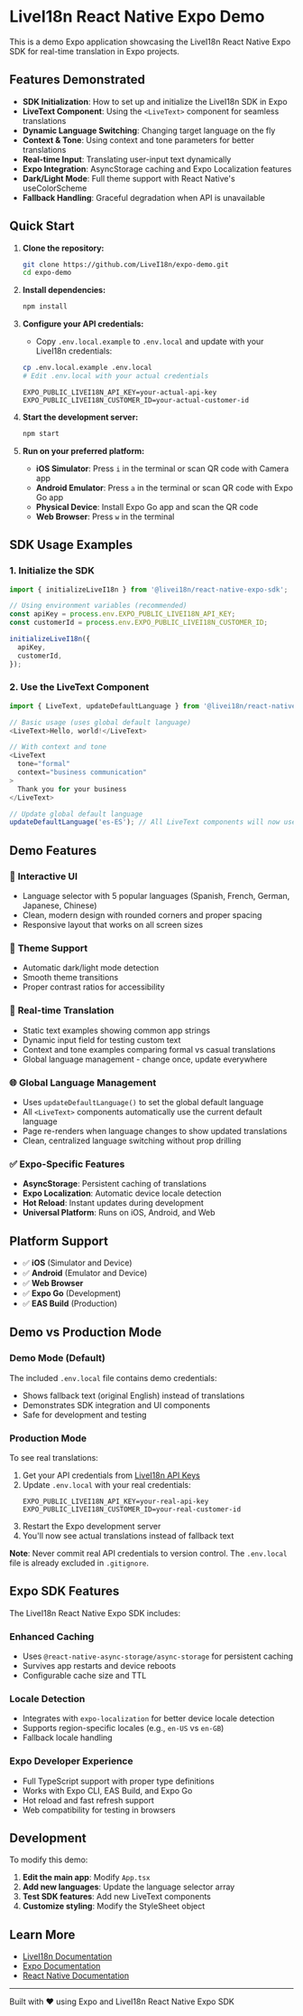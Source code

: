 # LiveI18n React Native Expo Demo

This is a demo Expo application showcasing the LiveI18n React Native Expo SDK for real-time translation in Expo projects.

## Features Demonstrated

- **SDK Initialization**: How to set up and initialize the LiveI18n SDK in Expo
- **LiveText Component**: Using the `<LiveText>` component for seamless translations
- **Dynamic Language Switching**: Changing target language on the fly
- **Context & Tone**: Using context and tone parameters for better translations
- **Real-time Input**: Translating user-input text dynamically
- **Expo Integration**: AsyncStorage caching and Expo Localization features
- **Dark/Light Mode**: Full theme support with React Native's useColorScheme
- **Fallback Handling**: Graceful degradation when API is unavailable

## Quick Start

1. **Clone the repository:**
   ```bash
   git clone https://github.com/LiveI18n/expo-demo.git
   cd expo-demo
   ```

2. **Install dependencies:**
   ```bash
   npm install
   ```

3. **Configure your API credentials:**
   - Copy `.env.local.example` to `.env.local` and update with your LiveI18n credentials:
   ```bash
   cp .env.local.example .env.local 
   # Edit .env.local with your actual credentials
   ```
   
   ```env
   EXPO_PUBLIC_LIVEI18N_API_KEY=your-actual-api-key
   EXPO_PUBLIC_LIVEI18N_CUSTOMER_ID=your-actual-customer-id
   ```

4. **Start the development server:**
   ```bash
   npm start
   ```

5. **Run on your preferred platform:**
   - **iOS Simulator**: Press `i` in the terminal or scan QR code with Camera app
   - **Android Emulator**: Press `a` in the terminal or scan QR code with Expo Go app
   - **Physical Device**: Install Expo Go app and scan the QR code
   - **Web Browser**: Press `w` in the terminal

## SDK Usage Examples

### 1. Initialize the SDK

```typescript
import { initializeLiveI18n } from '@livei18n/react-native-expo-sdk';

// Using environment variables (recommended)
const apiKey = process.env.EXPO_PUBLIC_LIVEI18N_API_KEY;
const customerId = process.env.EXPO_PUBLIC_LIVEI18N_CUSTOMER_ID;

initializeLiveI18n({
  apiKey,
  customerId,
});
```

### 2. Use the LiveText Component

```typescript
import { LiveText, updateDefaultLanguage } from '@livei18n/react-native-expo-sdk';

// Basic usage (uses global default language)
<LiveText>Hello, world!</LiveText>

// With context and tone
<LiveText 
  tone="formal"
  context="business communication"
>
  Thank you for your business
</LiveText>

// Update global default language
updateDefaultLanguage('es-ES'); // All LiveText components will now use Spanish on re-render
```

## Demo Features

### 📱 **Interactive UI**
- Language selector with 5 popular languages (Spanish, French, German, Japanese, Chinese)
- Clean, modern design with rounded corners and proper spacing
- Responsive layout that works on all screen sizes

### 🎨 **Theme Support**
- Automatic dark/light mode detection
- Smooth theme transitions
- Proper contrast ratios for accessibility

### 🔄 **Real-time Translation**
- Static text examples showing common app strings
- Dynamic input field for testing custom text
- Context and tone examples comparing formal vs casual translations
- Global language management - change once, update everywhere

### 🌐 **Global Language Management**
- Uses `updateDefaultLanguage()` to set the global default language
- All `<LiveText>` components automatically use the current default language
- Page re-renders when language changes to show updated translations
- Clean, centralized language switching without prop drilling

### ✅ **Expo-Specific Features**
- **AsyncStorage**: Persistent caching of translations
- **Expo Localization**: Automatic device locale detection
- **Hot Reload**: Instant updates during development
- **Universal Platform**: Runs on iOS, Android, and Web

## Platform Support

- ✅ **iOS** (Simulator and Device)
- ✅ **Android** (Emulator and Device) 
- ✅ **Web Browser**
- ✅ **Expo Go** (Development)
- ✅ **EAS Build** (Production)

## Demo vs Production Mode

### Demo Mode (Default)
The included `.env.local` file contains demo credentials:
- Shows fallback text (original English) instead of translations
- Demonstrates SDK integration and UI components
- Safe for development and testing

### Production Mode
To see real translations:
1. Get your API credentials from [LiveI18n API Keys](https://dashboard.livei18n.com/api-keys)
2. Update `.env.local` with your real credentials:
   ```env
   EXPO_PUBLIC_LIVEI18N_API_KEY=your-real-api-key
   EXPO_PUBLIC_LIVEI18N_CUSTOMER_ID=your-real-customer-id
   ```
3. Restart the Expo development server
4. You'll now see actual translations instead of fallback text

**Note**: Never commit real API credentials to version control. The `.env.local` file is already excluded in `.gitignore`.

## Expo SDK Features

The LiveI18n React Native Expo SDK includes:

### Enhanced Caching
- Uses `@react-native-async-storage/async-storage` for persistent caching
- Survives app restarts and device reboots
- Configurable cache size and TTL

### Locale Detection
- Integrates with `expo-localization` for better device locale detection
- Supports region-specific locales (e.g., `en-US` vs `en-GB`)
- Fallback locale handling

### Expo Developer Experience
- Full TypeScript support with proper type definitions
- Works with Expo CLI, EAS Build, and Expo Go
- Hot reload and fast refresh support
- Web compatibility for testing in browsers

## Development

To modify this demo:

1. **Edit the main app**: Modify `App.tsx`
2. **Add new languages**: Update the language selector array
3. **Test SDK features**: Add new LiveText components
4. **Customize styling**: Modify the StyleSheet object

## Learn More

- [LiveI18n Documentation](https://docs.livei18n.com)
- [Expo Documentation](https://docs.expo.dev/)
- [React Native Documentation](https://reactnative.dev/)

---

Built with ❤️ using Expo and LiveI18n React Native Expo SDK
